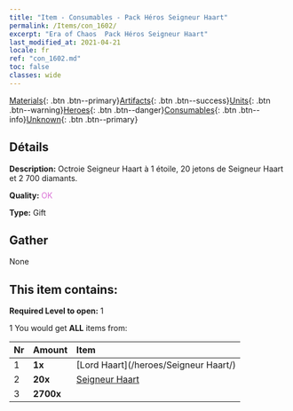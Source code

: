```yaml
---
title: "Item - Consumables - Pack Héros Seigneur Haart"
permalink: /Items/con_1602/
excerpt: "Era of Chaos  Pack Héros Seigneur Haart"
last_modified_at: 2021-04-21
locale: fr
ref: "con_1602.md"
toc: false
classes: wide
---
```

 [Materials](/fr/Items/){: .btn .btn--primary}[Artifacts](/fr/Items/Artifacts/){: .btn .btn--success}[Units](/fr/Items/Units/){: .btn .btn--warning}[Heroes](/fr/Items/Heroes/){: .btn .btn--danger}[Consumables](/fr/Items/Consumables/){: .btn .btn--info}[Unknown](/fr/Items/Unknown/){: .btn .btn--primary}

## Détails
 **Description:** Octroie Seigneur Haart à 1 étoile, 20 jetons de Seigneur Haart et 2 700 diamants.

 **Quality:** <span style="color: #DA70D6">OK</span>

 **Type:** Gift

## Gather

  None

## This item contains:

 **Required Level to open:** 1

 1 You would get **ALL** items  from:

  | Nr | Amount |     Item    |
  |:---|:-------|:------------|
  | 1 |  **1x** | [Lord Haart](/heroes/Seigneur Haart/) |  | 
  | 2 |  **20x** | [Seigneur Haart](/fr/Items/her_370/) |  | 
  | 3 |  **2700x** | <i class="fas fa-gem"/> |  | 
